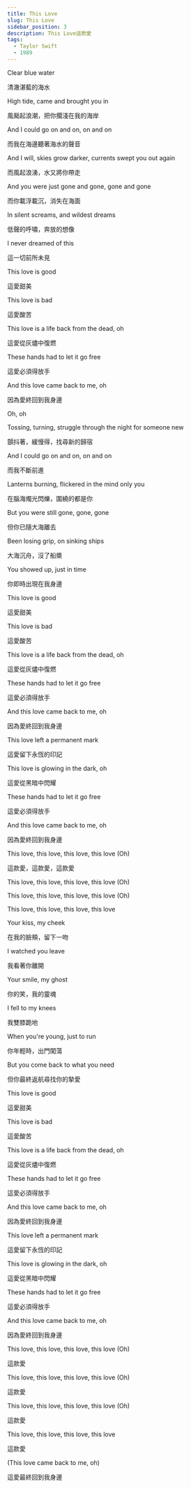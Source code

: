 ```yaml
---
title: This Love
slug: This Love
sidebar_position: 3
description: This Love這款愛
tags:
  - Taylor Swift
  - 1989
---
```


Clear blue water

清澈湛藍的海水

High tide, came and brought you in

風颳起浪潮，把你擱淺在我的海岸

And I could go on and on, on and on

而我在海邊聽著海水的聲音

And I will, skies grow darker, currents swept you out again

而風起浪湧，水又將你帶走

And you were just gone and gone, gone and gone

而你載浮載沉，消失在海面

In silent screams, and wildest dreams

低聲的呼嘯，奔放的想像

I never dreamed of this

這一切前所未見

This love is good

這愛甜美

This love is bad

這愛酸苦

This love is a life back from the dead, oh

這愛從灰燼中復燃

These hands had to let it go free

這愛必須得放手

And this love came back to me, oh

因為愛終回到我身邊

Oh, oh

Tossing, turning, struggle through the night for someone new

顫抖著，緩慢得，找尋新的歸宿

And I could go on and on, on and on

而我不斷前進

Lanterns burning, flickered in the mind only you

在腦海燭光閃爍，圍繞的都是你

But you were still gone, gone, gone

但你已隨大海離去

Been losing grip, on sinking ships

大海沉舟，沒了船槳

You showed up, just in time

你即時出現在我身邊

This love is good

這愛甜美

This love is bad

這愛酸苦

This love is a life back from the dead, oh

這愛從灰燼中復燃

These hands had to let it go free

這愛必須得放手

And this love came back to me, oh

因為愛終回到我身邊

This love left a permanent mark

這愛留下永恆的印記

This love is glowing in the dark, oh

這愛從黑暗中閃耀

These hands had to let it go free

這愛必須得放手

And this love came back to me, oh

因為愛終回到我身邊

This love, this love, this love, this love (Oh)

這款愛，這款愛，這款愛

This love, this love, this love, this love (Oh)

This love, this love, this love, this love (Oh)

This love, this love, this love, this love

Your kiss, my cheek

在我的臉頰，留下一吻

I watched you leave

我看著你離開

Your smile, my ghost

你的笑，我的靈魂

I fell to my knees

我雙膝跪地

When you're young, just to run

你年輕時，出門闖蕩

But you come back to what you need

但你最終返航尋找你的摯愛

This love is good

這愛甜美

This love is bad

這愛酸苦

This love is a life back from the dead, oh

這愛從灰燼中復燃

These hands had to let it go free

這愛必須得放手

And this love came back to me, oh

因為愛終回到我身邊

This love left a permanent mark

這愛留下永恆的印記

This love is glowing in the dark, oh

這愛從黑暗中閃耀

These hands had to let it go free

這愛必須得放手

And this love came back to me, oh

因為愛終回到我身邊

This love, this love, this love, this love (Oh)

這款愛

This love, this love, this love, this love (Oh)

這款愛

This love, this love, this love, this love (Oh)

這款愛

This love, this love, this love, this love

這款愛

(This love came back to me, oh)

這愛最終回到我身邊